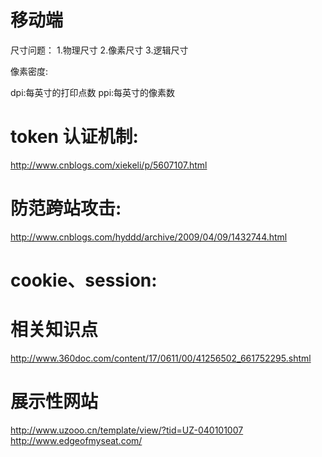 
# 移动端
尺寸问题：
1.物理尺寸
2.像素尺寸
3.逻辑尺寸

像素密度:

dpi:每英寸的打印点数
ppi:每英寸的像素数

# token 认证机制:
http://www.cnblogs.com/xiekeli/p/5607107.html

# 防范跨站攻击:
http://www.cnblogs.com/hyddd/archive/2009/04/09/1432744.html

# cookie、session:

# 相关知识点
http://www.360doc.com/content/17/0611/00/41256502_661752295.shtml

# 展示性网站
http://www.uzooo.cn/template/view/?tid=UZ-040101007
http://www.edgeofmyseat.com/

#





